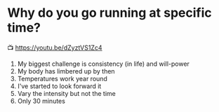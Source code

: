 # Why do you go running at specific time?

📺 <https://youtu.be/dZyztVS1Zc4>

1. My biggest challenge is consistency (in life) and will-power
1. My body has limbered up by then
1. Temperatures work year round
1. I've started to look forward it  
1. Vary the intensity but not the time
1. Only 30 minutes
